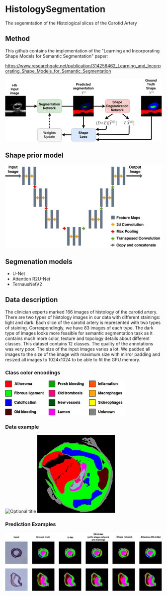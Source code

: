 # HistologySegmentation
The segemntation of the Histological slices of the Carotid Artery

## Method
This github contains the implementation of the "Learning and Incorporating Shape Models for Semantic Segmentation" paper:

https://www.researchgate.net/publication/314256462_Learning_and_Incorporating_Shape_Models_for_Semantic_Segmentation

![shape_framework](/imgs/shape_framework.png)

## Shape prior model
![SmallShapeNetArchitecture](/imgs/SmallShapeNetArchitecture.png)

## Segmenation models
- U-Net
- Attention R2U-Net
- TernausNetV2

## Data description
  The clinician experts marked 166 images of histology of the carotid artery. There are
two types of histology images in our data with different stainings: light and dark.
Each slice of the carotid artery is represented with two types of staining. Correspondingly, 
we have 83 images of each type.  The dark type of images looks more feasible for semantic segmentation 
task as it contains much more color, texture and topology details about different classes. 
This dataset contains 12 classes. The quality of the annotations was very poor. The size of the input images 
varies a lot. We padded all images to the size of the image with maximum size with mirror padding and 
resized all images to 1024x1024 to be able to fit the GPU memory.

### Class color encodings
![histology_color_encoding](/imgs/histology_color_encoding.png)

### Data example
 <img src="/imgs/x.png" width="250" height="250" alt="Optional title"> <img src="/imgs/y.png" width="250" height="250">
 
### Prediction Examples
![histology_prediction](/imgs/histology_prediction.png)
